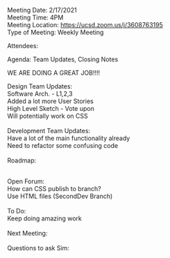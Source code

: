 Meeting Date: 2/17/2021 <br />
Meeting Time: 4PM <br />
Meeting Location: https://ucsd.zoom.us/j/3608763195 <br />
Type of Meeting: Weekly Meeting <br />

Attendees: <br />

Agenda: Team Updates, Closing Notes <br />

WE ARE DOING A GREAT JOB!!!!

Design Team Updates: <br />
Software Arch. - L1,2,3 <br />
Added a lot more User Stories <br />
High Level Sketch - Vote upon <br />
Will potentially work on CSS <br />
<br />
Development Team Updates: <br />
Have a lot of the main functionality already <br />
Need to refactor some confusing code <br />
<br />
Roadmap: <br />

<br />
Open Forum: <br />
How can CSS publish to branch? <br />
  Use HTML files (SecondDev Branch) <br />
<br />
To Do: <br />
Keep doing amazing work <br />

<br />
Next Meeting: <br />

<br />
Questions to ask Sim: <br />
